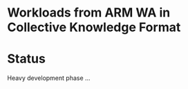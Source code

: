 Workloads from ARM WA in Collective Knowledge Format
====================================================

Status
======
Heavy development phase ...

